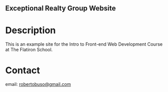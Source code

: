 Exceptional Realty Group Website
---

# Description

This is an example site for the Intro to Front-end Web Development Course at The Flatiron School.

# Contact

email: robertobuso@gmail.com
